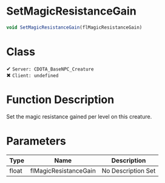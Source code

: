# SetMagicResistanceGain
```js	
void SetMagicResistanceGain(flMagicResistanceGain)
```
# Class
✔ `Server: CDOTA_BaseNPC_Creature`  
✖ `Client: undefined`  

# Function Description
Set the magic resistance gained per level on this creature.
# Parameters
Type|Name|Description
--|--|--
float|flMagicResistanceGain|No Description Set
